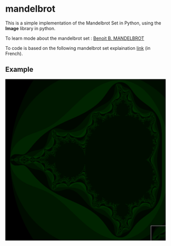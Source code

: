 mandelbrot
==========

This is a simple implementation of the Mandelbrot Set in Python, using the **Image** library in python.

To learn mode about the mandelbrot set : [Benoit B. MANDELBROT](http://users.math.yale.edu/mandelbrot/)

To code is based on the following mandelbrot set explaination  [link](http://fr.openclassrooms.com/informatique/cours/dessiner-la-fractale-de-mandelbrot/) (in French).

Example 
----

![Mandelbrot](https://github.com/Noktec/mandelbrot/blob/master/mandelbrot.jpg?raw=true "mandelbrot set")
